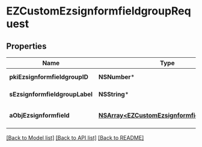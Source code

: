 # EZCustomEzsignformfieldgroupRequest

## Properties
Name | Type | Description | Notes
------------ | ------------- | ------------- | -------------
**pkiEzsignformfieldgroupID** | **NSNumber*** | The unique ID of the Ezsignformfieldgroup | [optional] 
**sEzsignformfieldgroupLabel** | **NSString*** | The Label for the Ezsignformfieldgroup | [optional] 
**aObjEzsignformfield** | [**NSArray&lt;EZCustomEzsignformfieldRequest&gt;***](EZCustomEzsignformfieldRequest.md) | An array containing all the values to fill the Ezsignform. | 

[[Back to Model list]](../README.md#documentation-for-models) [[Back to API list]](../README.md#documentation-for-api-endpoints) [[Back to README]](../README.md)


